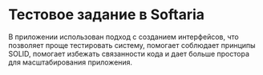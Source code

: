 # Тестовое задание в Softaria
В приложении использован подход с созданием интерфейсов, что позволяет проще тестировать систему, помогает соблюдает принципы SOLID, помогает избежать связанности кода и дает больше простора для масштабирования приложения.
